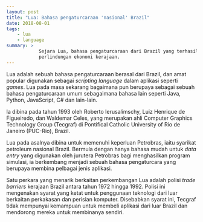 ```yaml
---
layout: post
title: "Lua: Bahasa pengaturcaraan 'nasional' Brazil"
date: 2018-08-01
tags:
    - lua
    - language
summary: >
            Sejara Lua, bahasa pengaturcaraan dari Brazil yang terhasil daripada polisi
            perlindungan ekonomi kerajaan.
---
```


Lua adalah sebuah bahasa pengaturcaraan berasal dari Brazil, dan amat popular digunakan sebagai *scripting language* dalam aplikasi seperti *games*. Lua pada masa sekarang bagaimana pun berupaya sebagai sebuah bahasa pengaturcaraan umum sebagaimana bahasa lain seperti Java, Python, JavaScript, C# dan lain-lain.

Ia dibina pada tahun 1993 oleh Roberto Ierusalimschy, Luiz Henrique de Figueiredo, dan Waldemar Celes, yang merupakan ahli Computer Graphics Technology Group (Tecgraf) di Pontifical Catholic University of Rio de Janeiro (PUC-Rio), Brazil.

Lua pada asalnya dibina untuk memenuhi keperluan Petrobras, iaitu syarikat petroleum nasional Brazil. Bermula dengan hanya bahasa mudah untuk *data entry* yang digunakan oleh jurutera Petrobras bagi menghasilkan program simulasi, ia berkembang menjadi sebuah bahasa pengaturcara yang berupaya membina pelbagai jenis aplikasi.

Satu perkara yang menarik berkaitan perkembangan Lua adalah polisi *trade barriers* kerajaan Brazil antara tahun 1972 hingga 1992. Polisi ini mengenakan syarat yang ketat untuk penggunaan teknologi dari luar berkaitan perkakasan dan perisian komputer. Disebabkan syarat ini, Tecgraf tidak mempunyai kemampuan untuk membeli aplikasi dari luar Brazil dan mendorong mereka untuk membinanya sendiri.
